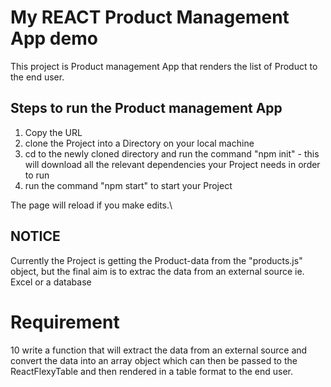 # My REACT Product Management App demo

This project is Product management App that renders the list of Product to the end user.

## Steps to run the Product management App
1) Copy the URL
2) clone the Project into a Directory on your local machine 
3) cd to the newly cloned directory and run the command "npm init" - this will download all the relevant dependencies your Project needs in order to run
4) run the command "npm start" to start your Project



The page will reload if you make edits.\


## NOTICE
Currently the Project is getting the Product-data from the "products.js" object, but the final aim is to extrac the data from an external source ie. Excel or a database

# Requirement
10 write a function that will extract the data from an external source and convert the data into an array object which can then be passed to the ReactFlexyTable and then rendered in a table format to the end user.

